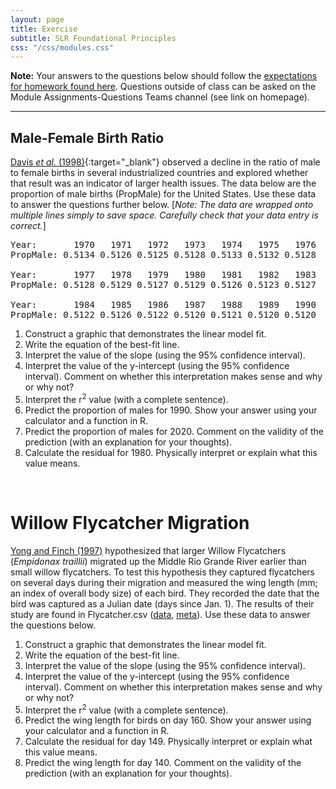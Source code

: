 ```yaml
---
layout: page
title: Exercise
subtitle: SLR Foundational Principles
css: "/css/modules.css"
---
```


<div class="alert alert-warning">
  <strong>Note:</strong> Your answers to the questions below should follow the <a href="../resources/hwformat" target="_blank">expectations for homework found here</a>. Questions outside of class can be asked on the Module Assignments-Questions Teams channel (see link on homepage).
</div>

----

## Male-Female Birth Ratio
[Davis *et al.* (1998)](https://www.researchgate.net/publication/51325887_Reduced_Ratio_of_Male_to_Female_Births_in_Several_Industrial_Countries_A_Sentinel_Health_Indicator){:target="_blank"} observed a decline in the ratio of male to female births in several industrialized countries and explored whether that result was an indicator of larger health issues. The data below are the proportion of male births (PropMale) for the United States. Use these data to answer the questions further below. [*Note: The data are wrapped onto multiple lines simply to save space. Carefully check that your data entry is correct.*]

<pre>
Year:       1970   1971   1972   1973   1974   1975   1976
PropMale: 0.5134 0.5126 0.5125 0.5128 0.5133 0.5132 0.5128

Year:       1977   1978   1979   1980   1981   1982   1983
PropMale: 0.5128 0.5129 0.5127 0.5129 0.5126 0.5123 0.5127

Year:       1984   1985   1986   1987   1988   1989   1990
PropMale: 0.5122 0.5126 0.5122 0.5120 0.5121 0.5120 0.5120
</pre>

1. Construct a graphic that demonstrates the linear model fit.
1. Write the equation of the best-fit line.
1. Interpret the value of the slope (using the 95% confidence interval).
1. Interpret the value of the y-intercept (using the 95% confidence interval). Comment on whether this interpretation makes sense and why or why not?
1. Interpret the r<sup>2</sup> value (with a complete sentence).
1. Predict the proportion of males for 1990. Show your answer using your calculator and a function in R.
1. Predict the proportion of males for 2020. Comment on the validity of the prediction (with an explanation for your thoughts).
1. Calculate the residual for 1980. Physically interpret or explain what this value means.

&nbsp;

# Willow Flycatcher Migration
[Yong and Finch (1997)](https://www.fs.fed.us/rmrs/publications/migration-willow-flycatcher-along-middle-rio-grande) hypothesized that larger Willow Flycatchers (*Empidonax traillii*) migrated up the Middle Rio Grande River earlier than small willow flycatchers. To test this hypothesis they captured flycatchers on several days during their migration and measured the wing length (mm; an index of overall body size) of each bird. They recorded the date that the bird was captured as a Julian date (days since Jan. 1). The results of their study are found in Flycatcher.csv ([data](https://raw.githubusercontent.com/droglenc/NCData/master/Flycatcher.csv), [meta](https://raw.githubusercontent.com/droglenc/NCData/master/Flycatcher_meta.txt)). Use these data to answer the questions below.

1. Construct a graphic that demonstrates the linear model fit.
1. Write the equation of the best-fit line.
1. Interpret the value of the slope (using the 95% confidence interval).
1. Interpret the value of the y-intercept (using the 95% confidence interval). Comment on whether this interpretation makes sense and why or why not?
1. Interpret the r<sup>2</sup> value (with a complete sentence).
1. Predict the wing length for birds on day 160. Show your answer using your calculator and a function in R.
1. Calculate the residual for day 149. Physically interpret or explain what this value means.
1. Predict the wing length for day 140. Comment on the validity of the prediction (with an explanation for your thoughts).

<!----
also could use old wheatears or ashland climate questions
--->
